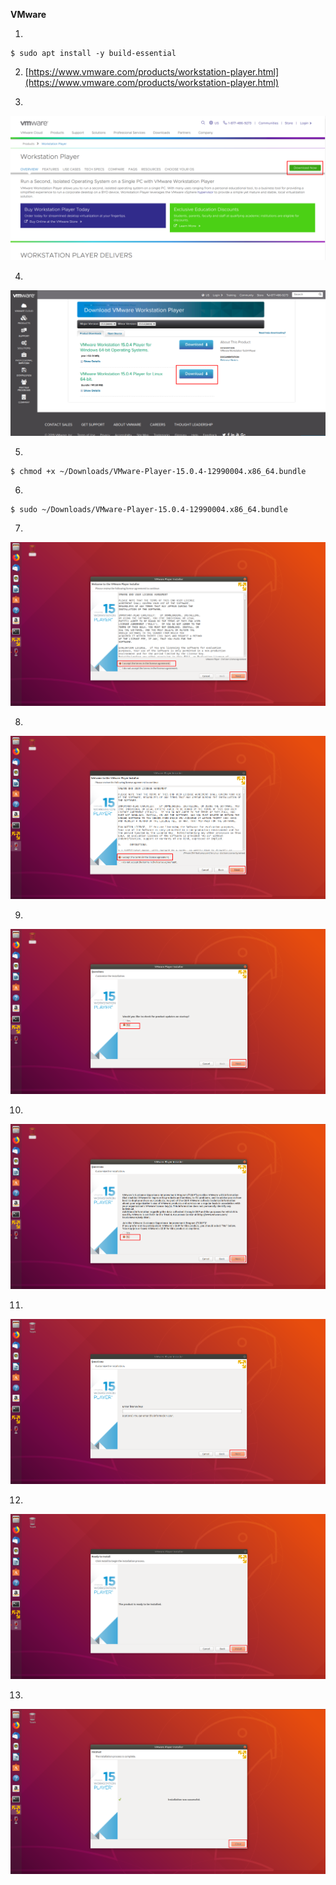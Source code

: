 **VMware**

1.  
  ```
  $ sudo apt install -y build-essential
  ```

2. [https://www.vmware.com/products/workstation-player.html](https://www.vmware.com/products/workstation-player.html)

3.  
![VMware image 1](https://raw.githubusercontent.com/Marian-13/vmware-cordova-android/master/images/vmware_01.png)

4.  
  ![VMware image 2](https://raw.githubusercontent.com/Marian-13/vmware-cordova-android/master/images/vmware_02.png)

5.  
  ```
  $ chmod +x ~/Downloads/VMware-Player-15.0.4-12990004.x86_64.bundle
  ```

6.  
  ```
  $ sudo ~/Downloads/VMware-Player-15.0.4-12990004.x86_64.bundle
  ```

7.  
  ![VMware image 3](https://raw.githubusercontent.com/Marian-13/vmware-cordova-android/master/images/vmware_03.png)

8.  
  ![VMware image 4](https://raw.githubusercontent.com/Marian-13/vmware-cordova-android/master/images/vmware_04.png)

9.  
  ![VMware image 5](https://raw.githubusercontent.com/Marian-13/vmware-cordova-android/master/images/vmware_05.png)

10.  
  ![VMware image 6](https://raw.githubusercontent.com/Marian-13/vmware-cordova-android/master/images/vmware_06.png)

11.  
  ![VMware image 7](https://raw.githubusercontent.com/Marian-13/vmware-cordova-android/master/images/vmware_07.png)

12.  
  ![VMware image 8](https://raw.githubusercontent.com/Marian-13/vmware-cordova-android/master/images/vmware_08.png)

13.  
  ![VMware image 9](https://raw.githubusercontent.com/Marian-13/vmware-cordova-android/master/images/vmware_09.png)

